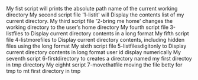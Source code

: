 My fist script will  prints the absolute path name of the current working directory
My second script file '1-listit' will Display the contents list of my current directory.
My third script file '2-bring me home' changes the working directory to the user’s home directory
My fourth script file 3-listfiles to Display current directory contents in a long format
My fifth script file 4-listmorefiles to Display current directory contents, including hidden files using the long format
My sixth script file 5-listfilesdigitonly to Display current directory contents in long format user id display numerically
My seventh script 6-firstdirectory to creates a directory named my first directoy in tmp directory
My eighht script 7-movethatfile moving the file betty for tmp to mt first directory in tmp  
